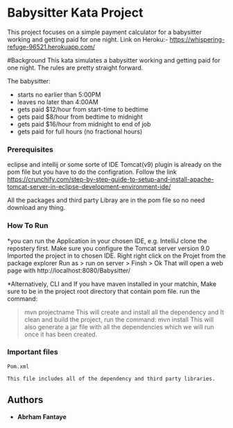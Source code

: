 
# Babysitter Kata Project

This project focuses on a simple payment calculator for a babysitter working and getting paid for one night. 
Link on Heroku:- https://whispering-refuge-96521.herokuapp.com/

#Background
This kata simulates a babysitter working and getting paid for one night. The rules are pretty straight forward.

The babysitter:

* starts no earlier than 5:00PM
* leaves no later than 4:00AM
* gets paid $12/hour from start-time to bedtime
* gets paid $8/hour from bedtime to midnight
* gets paid $16/hour from midnight to end of job
* gets paid for full hours (no fractional hours)


### Prerequisites

eclipse and intellij or some sorte of IDE
Tomcat(v9) plugin is already on the pom file but you have to do the configration. Follow the link https://crunchify.com/step-by-step-guide-to-setup-and-install-apache-tomcat-server-in-eclipse-development-environment-ide/

All the packages and third party Libray are in the pom file so no need download any thing.

### How To Run
*you can run the Application in your chosen IDE, e.g. IntelliJ
 clone the repostery first.
 Make sure you configure  the Tomcat server version 9.0
 Imported  the project in to chosen IDE. 
 Right right click on the Projet from the package explorer
 Run as > run on server > Finsh > Ok
 That will open a web page with http://localhost:8080/Babysitter/

*Alternatively,  CLI and If you have maven installed in your matchin,
Make sure to be in the project root directory that contain pom file.
run the command:
>mvn projectname
This will create and install all the dependency and It clean and build the project,
run the command:
> mvn install
This will also generate a jar file with all the dependencies which we will run once it has been created. 

### Important files

`Pom.xml`

    This file includes all of the dependency and third party libraries.  
## Authors


* **Abrham Fantaye**

